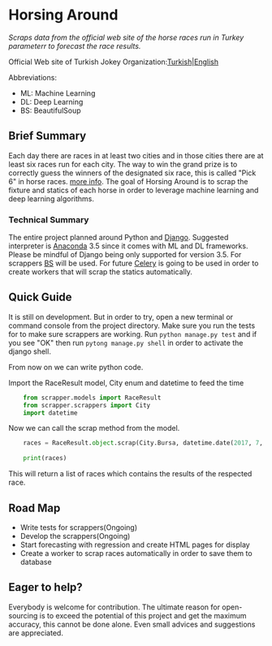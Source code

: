 # Horsing Around
*Scraps data from the official web site of the horse races run in Turkey parameterr to forecast the race results.*

Official Web site of Turkish Jokey Organization:[Turkish](http://www.tjk.org/)|[English](http://www.tjk.org/EN/YarisSever/YarisSever/Index)

Abbreviations:
* ML: Machine Learning
* DL: Deep Learning
* BS: BeautifulSoup

## Brief Summary
Each day there are races in at least two cities and in those cities there are at least six races run for each city. 
The way to win the grand prize is to correctly guess the winners of the designated six race, this is called "Pick 6" in horse races. [more info](https://en.wikipedia.org/wiki/Pick_6_(horse_racing)). The goal of Horsing Around is to scrap the fixture and statics of each horse in order to leverage machine learning and deep learning algorithms. 

### Technical Summary
The entire project planned around Python and [Django](https://www.djangoproject.com). Suggested interpreter is [Anaconda](https://www.anaconda.com) 3.5 since it comes with ML and DL frameworks. Please be mindful of Django being only supported for version 3.5. For scrappers [BS](https://www.crummy.com/software/BeautifulSoup/bs4/doc/) will be used. For future [Celery](http://www.celeryproject.org/) is going to be used in order to create workers that will scrap the statics automatically.

## Quick Guide
It is still on development. But in order to try, open a new terminal or command console from the project directory. 
Make sure you run the tests for to make sure scrappers are working. Run `python manage.py test` and if you see "OK" 
then run `pytong manage.py shell` in order to activate the django shell. 

From now on we can write python code.

Import the RaceResult model, City enum and datetime to feed the time
```python
    from scrapper.models import RaceResult
    from scrapper.scrappers import City
    import datetime
```
Now we can call the scrap method from the model. 
```python
    races = RaceResult.object.scrap(City.Bursa, datetime.date(2017, 7, 3))
    
    print(races)
```
This will return a list of races which contains the results of the respected race. 

## Road Map
* Write tests for scrappers(Ongoing)
* Develop the scrappers(Ongoing)
* Start forecasting with regression and create HTML pages for display
* Create a worker to scrap races automatically in order to save them to database 


## Eager to help?
Everybody is welcome for contribution. The ultimate reason for open-sourcing is to exceed the potential of this 
project and get the maximum accuracy, this cannot be done alone. Even small advices and suggestions are appreciated.